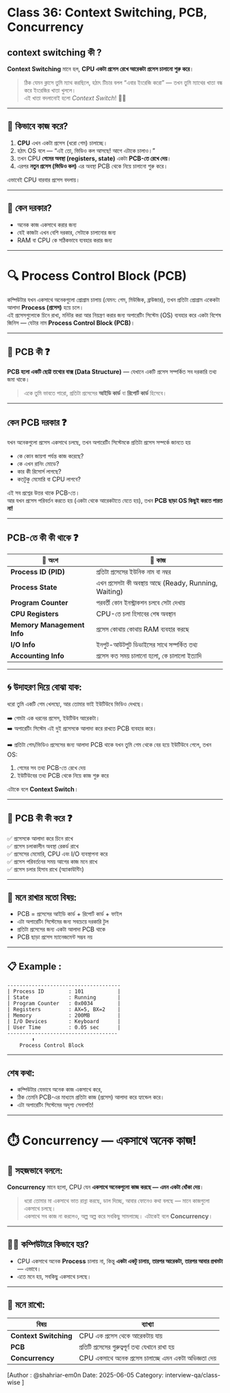 # Class 36: Context Switching, PCB, Concurrency

## context switching কী ?

**Context Switching** মানে হল, **CPU একটা প্রসেস রেখে আরেকটা প্রসেস চালানো শুরু করে**।

> ঠিক যেমন ক্লাসে তুমি ম্যাথ করছিলে, হঠাৎ টিচার বলল “এবার ইংরেজি করো” — তখন তুমি ম্যাথের খাতা বন্ধ করে ইংরেজির খাতা খুললে।  
> এই খাতা বদলানোই হলো _Context Switch_! 🧑‍🏫

---

## 🧱 কিভাবে কাজ করে?

1. **CPU** এখন একটা প্রসেস (ধরো গেম) চালাচ্ছে।
2. হঠাৎ OS বলে — “এই তো, ভিডিও কল আসছে! আগে এটাকে চালাও।”
3. তখন CPU **গেমের অবস্থা (registers, state)** একটা **PCB-তে রেখে দেয়**।
4. এরপর **নতুন প্রসেস (ভিডিও কল)** এর অবস্থা PCB থেকে নিয়ে চালানো শুরু করে।

এভাবেই CPU বারবার প্রসেস বদলায়।

---

## 🎯 কেন দরকার?

- অনেক কাজ একসাথে করার জন্য
- যেই কাজটা এখন বেশি দরকার, সেটাকে চালানোর জন্য
- RAM বা CPU কে সঠিকভাবে ব্যবহার করার জন্য

---

# 🔍 Process Control Block (PCB)
কম্পিউটার যখন একসাথে অনেকগুলো প্রোগ্রাম চালায় (যেমন: গেম, মিউজিক, ব্রাউজার), তখন প্রতিটা প্রোগ্রাম একেকটা আলাদা **Process (প্রসেস)** হয়ে চলে।  
এই প্রসেসগুলোকে চিনে রাখা, মনিটর করা আর নিয়ন্ত্রণ করার জন্য অপারেটিং সিস্টেম (OS) ব্যবহার করে একটা বিশেষ জিনিস — যেটার নাম **Process Control Block (PCB)**।

---

## 🧠 PCB কী ❓

**PCB হলো একটি ছোট্ট তথ্যের বাক্স (Data Structure)** — যেখানে একটি প্রসেস সম্পর্কিত সব দরকারি তথ্য জমা থাকে।

> একে তুমি ভাবতে পারো, প্রতিটা প্রসেসের **আইডি কার্ড** বা **রিপোর্ট কার্ড** হিসেবে।

---

##  কেন PCB দরকার ❓

যখন অনেকগুলো প্রসেস একসাথে চলছে, তখন অপারেটিং সিস্টেমকে প্রতিটা প্রসেস সম্পর্কে জানতে হয়

- কে কোন জায়গা পর্যন্ত কাজ করেছে?
- কে এখন রানিং মোডে?
- কার কী রিসোর্স লাগছে?
- কতটুকু মেমোরি বা CPU লাগবে?

 এই সব প্রশ্নের উত্তর থাকে PCB-তে।  
আর যখন প্রসেস পরিবর্তন করতে হয় (একটা থেকে আরেকটাতে যেতে হয়), তখন **PCB ছাড়া OS কিছুই করতে পারত না!**

---

##  PCB-তে কী কী থাকে ❓

| 🧩 অংশ | 🎯 কাজ |
|--------|-------|
| **Process ID (PID)** | প্রতিটা প্রসেসের ইউনিক নাম বা নম্বর |
| **Process State** | এখন প্রসেসটা কী অবস্থায় আছে (Ready, Running, Waiting) |
| **Program Counter** | পরবর্তী কোন ইনস্ট্রাকশন চলবে সেটা দেখায় |
| **CPU Registers** | CPU-তে চলা হিসাবের শেষ অবস্থান |
| **Memory Management Info** | প্রসেস কোথায় কোথায় RAM ব্যবহার করছে |
| **I/O Info** | ইনপুট-আউটপুট ডিভাইসের সাথে সম্পর্কিত তথ্য |
| **Accounting Info** | প্রসেস কত সময় চালানো হলো, কে চালালো ইত্যাদি |

---

## 🌀 উদাহরণ দিয়ে বোঝা যাক:

ধরো তুমি একটি গেম খেলছো, আর তোমার ভাই ইউটিউবে ভিডিও দেখছে।

➡️ গেমটা এক ধরনের প্রসেস, ইউটিউব আরেকটা।  
➡️ অপারেটিং সিস্টেম এই দুই প্রসেসকে আলাদা করে রাখতে PCB ব্যবহার করে।

➡️ প্রতিটা গেম/ভিডিও প্রসেসের জন্য আলাদা PCB থাকে যখন তুমি গেম থেকে বের হয়ে ইউটিউবে গেলে, তখন OS:

1. গেমের সব তথ্য PCB-তে রেখে দেয়
2. ইউটিউবের তথ্য PCB থেকে নিয়ে কাজ শুরু করে

এটাকে বলে **Context Switch**।

---

## 🎯 PCB কী কী করে ❓

✅ প্রসেসকে আলাদা করে চিনে রাখে  
✅ প্রসেস চলাকালীন অবস্থা রেকর্ড রাখে  
✅ প্রসেসের মেমোরি, CPU এবং I/O ব্যবস্থাপনা করে  
✅ প্রসেস পরিবর্তনের সময় আগের কাজ মনে রাখে  
✅ প্রসেস চলার হিসাব রাখে (অ্যাকাউন্টিং)

---

## 📌 মনে রাখার মতো বিষয়:

- PCB = প্রসেসের আইডি কার্ড + রিপোর্ট কার্ড + ফাইল
- এটা অপারেটিং সিস্টেমের জন্য সবচেয়ে দরকারি টুল
- প্রতিটা প্রসেসের জন্য একটা আলাদা PCB থাকে
- PCB ছাড়া প্রসেস ম্যানেজমেন্ট সম্ভব নয়

---

## 📋 Example :

```
-------------------------------------
| Process ID        : 101           |
| State             : Running       |
| Program Counter   : 0x0034        |
| Registers         : AX=5, BX=2    |
| Memory            : 200MB         |
| I/O Devices       : Keyboard      |
| User Time         : 0.05 sec      |
------------------------------------
        ⬆️
    Process Control Block
```

---

## শেষ কথা:

- কম্পিউটার যেভাবে অনেক কাজ একসাথে করে,  
- ঠিক তেমনি PCB-এর মাধ্যমে প্রতিটা কাজ (প্রসেস) আলাদা করে হ্যান্ডেল করে।  
- এটা অপারেটিং সিস্টেমের অদৃশ্য সেনাপতি!


---

# ⏱️ Concurrency — একসাথে অনেক কাজ!

## 👶 সহজভাবে বললে:

**Concurrency** মানে হলো, CPU যেন **একসাথে অনেকগুলো কাজ করছে — এমন একটা ধোঁকা দেয়**।

> ধরো তোমার মা একসাথে ভাত রান্না করছে, ডাল দিচ্ছে, আবার ফোনেও কথা বলছে — মানে কাজগুলো একসাথে চলছে।  
> একসাথে সব কাজ না করলেও, অল্প অল্প করে সবকিছু সামলাচ্ছে। এটাকেই বলে **Concurrency**।

---

## 👨‍💻 কম্পিউটারে কিভাবে হয়?

- CPU একসাথে অনেক **Process** চালায় না, কিন্তু **একটা একটু চালায়, তারপর আরেকটা, তারপর আবার প্রথমটা** — এভাবে।
- এতে মনে হয়, সবকিছু একসাথে চলছে।

---

## 📌 মনে রাখো:

| বিষয় | ব্যাখ্যা |
|------|----------|
| **Context Switching** | CPU এক প্রসেস থেকে আরেকটায় যায় |
| **PCB** | প্রতিটি প্রসেসের গুরুত্বপূর্ণ তথ্য যেখানে রাখা হয় |
| **Concurrency** | CPU একসাথে অনেক প্রসেস চালাচ্ছে এমন একটা অভিজ্ঞতা দেয় |


[Author : @shahriar-em0n  Date: 2025-06-05 Category: interview-qa/class-wise ]